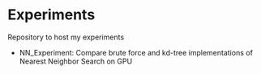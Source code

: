 # Experiments
Repository to host my experiments

* NN_Experiment: Compare brute force and kd-tree implementations of Nearest Neighbor Search on GPU 
